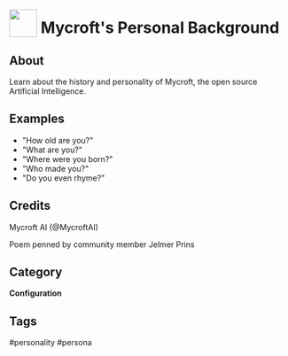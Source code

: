# <img src='https://rawgithub.com/FortAwesome/Font-Awesome/master/advanced-options/raw-svg/solid/smile-wink.svg' card_color='#22a7f0' width='50' height='50' style='vertical-align:bottom'/> Mycroft's Personal Background

## About
Learn about the history and personality of Mycroft, the open source Artificial Intelligence.

## Examples
* "How old are you?"
* "What are you?"
* "Where were you born?"
* "Who made you?"
* "Do you even rhyme?"

## Credits
Mycroft AI (@MycroftAI)

Poem penned by community member Jelmer Prins

## Category
**Configuration**

## Tags
#personality
#persona
